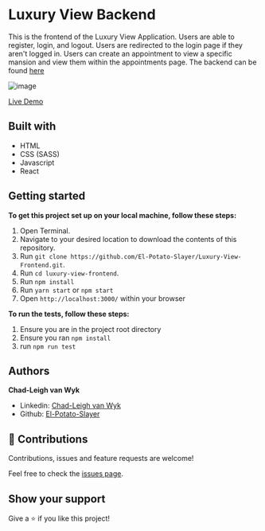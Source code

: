 # Luxury View Backend
This is the frontend of the Luxury View Application. Users are able to register, login, and logout. Users are redirected to the login page if they aren't logged in. Users can create an appointment to view a specific mansion and view them within the appointments page. The backend can be found [here](https://github.com/El-Potato-Slayer/Luxury-View-Backend)

![image](https://user-images.githubusercontent.com/43865875/132005517-710bde91-d240-4d08-aee7-a2bc0229e580.png)

[Live Demo](https://luxury-view-frontend-f8p9kjgjz-el-potato-slayer.vercel.app/)

## Built with
- HTML
- CSS (SASS)
- Javascript
- React

## Getting started

**To get this project set up on your local machine, follow these steps:**

1. Open Terminal.
2. Navigate to your desired location to download the contents of this repository.
3. Run `git clone https://github.com/El-Potato-Slayer/Luxury-View-Frontend.git`.
4. Run `cd luxury-view-frontend`.
5. Run `npm install`
8. Run `yarn start` or `npm start`
9. Open `http://localhost:3000/` within your browser

**To run the tests, follow these steps:**
1. Ensure you are in the project root directory
2. Ensure you ran `npm install`
3. run `npm run test`


## Authors

**Chad-Leigh van Wyk**
- Linkedin: [Chad-Leigh van Wyk](https://www.linkedin.com/in/chad-leigh-van-wyk/ )
- Github: [El-Potato-Slayer](https://github.com/El-Potato-Slayer)


## 🤝 Contributions

Contributions, issues and feature requests are welcome!

Feel free to check the [issues page](https://github.com/El-Potato-Slayer/Luxury-View-Frontend/issues).


## Show your support

Give a ⭐️ if you like this project!
